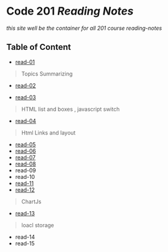 # Code 201 *Reading Notes*
*this site well be the container for all 201 course reading-notes*

## Table of Content

* [read-01](https://motasemalsqoor.github.io/reading-notes/class-01) 
> Topics Summarizing

* [read-02](https://motasemalsqoor.github.io/reading-notes/read02)

* [read-03](https://motasemalsqoor.github.io/reading-notes/read03)
> HTML list and boxes , javascript switch 

* [read-04](https://motasemalsqoor.github.io/reading-notes/read04)
> Html Links and layout
* [read-05](https://motasemalsqoor.github.io/reading-notes/read05)
* [read-06](https://motasemalsqoor.github.io/reading-notes/read06)
* [read-07](https://motasemalsqoor.github.io/reading-notes/read07)
* [read-08](https://motasemalsqoor.github.io/reading-notes/read08)
* read-09
* read-10
* [read-11](https://motasemalsqoor.github.io/reading-notes/read11)
* [read-12](https://motasemalsqoor.github.io/reading-notes/read12)
> ChartJs
* [read-13](https://motasemalsqoor.github.io/reading-notes/read13)
>loacl storage
* read-14
* read-15
